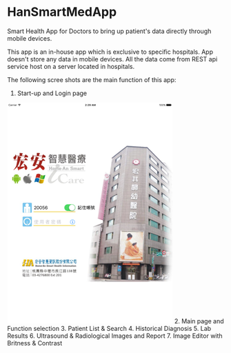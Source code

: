 # HanSmartMedApp
Smart Health App for Doctors to bring up patient's data directly through mobile devices.

This app is an in-house app which is exclusive to specific hospitals. App doesn't store any data in mobile devices. All the data come from REST api service host on a server located in hospitals. 

The following scree shots are the main function of this app:

1. Start-up and Login page
<!-- ![Login Page](https://github.com/mraaa711128/HanSmartMedApp/blob/master/Images/Login.png =384x512) -->
<img src="https://github.com/mraaa711128/HanSmartMedApp/blob/master/Images/Login.png" style="width: 384px; height: 512px;">
2. Main page and Function selection
3. Patient List & Search
4. Historical Diagnosis
5. Lab Results
6. Ultrasound & Radiological Images and Report
7. Image Editor with Britness & Contrast
